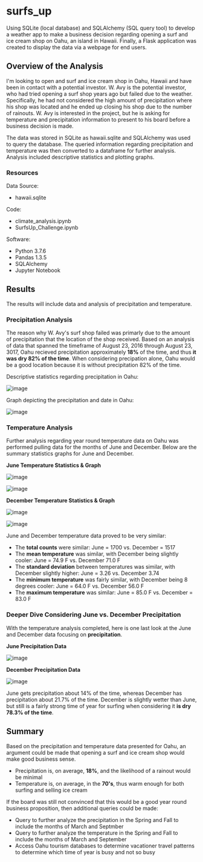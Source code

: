 # surfs_up
Using SQLite (local database) and SQLAlchemy (SQL query tool) to develop a weather app to make a business decision regarding opening a surf and ice cream shop on Oahu, an island in Hawaii.  Finally, a Flask application was created to display the data via a webpage for end users.

## Overview of the Analysis
I'm looking to open and surf and ice cream shop in Oahu, Hawaii and have been in contact with a potential investor.  W. Avy is the potential investor, who had tried opening a surf shop years ago but failed due to the weather.  Specifically, he had not considered the high amount of precipitation where his shop was located and he ended up closing his shop due to the number of rainouts.  W. Avy is interested in the project, but he is asking for temperature and precipitation information to present to his board before a business decision is made.

The data was stored in SQLite as hawaii.sqlite and SQLAlchemy was used to query the database.  The queried information regarding precipitation and temperature was then converted to a dataframe for further analysis.  Analysis included descriptive statistics and plotting graphs.

### Resources
Data Source:

  * hawaii.sqlite

Code:

  * climate_analysis.ipynb
  * SurfsUp_Challenge.ipynb

Software:

  * Python 3.7.6
  * Pandas 1.3.5
  * SQLAlchemy
  * Jupyter Notebook

## Results
The results will include data and analysis of precipitation and temperature.

### Precipitation Analysis
The reason why W. Avy's surf shop failed was primarly due to the amount of precipitation that the location of the shop received.  Based on an analysis of data that spanned the timeframe of August 23, 2016 through August 23, 3017, Oahu recieved precipitation approximately **18%** of the time, and thus **it was dry 82% of the time**.  When considering precipation alone, Oahu would be a good location because it is without precipitation 82% of the time.

Descriptive statistics regarding precipitation in Oahu:

![image](https://user-images.githubusercontent.com/94148420/154858477-92d1a1b4-de5f-409e-87c7-0026fe86e42d.png)

Graph depicting the precipitation and date in Oahu:

![image](https://user-images.githubusercontent.com/94148420/154858600-3b0f2e9e-f960-4826-a1a1-e48735f2e971.png)

### Temperature Analysis
Further analysis regarding year round temperature data on Oahu was performed pulling data for the months of June and December.  Below are the summary statistics graphs for June and December.

**June Temperature Statistics & Graph**

![image](https://user-images.githubusercontent.com/94148420/154859166-09542c49-8a98-4f7e-a607-ee66764bc4ee.png)

![image](https://user-images.githubusercontent.com/94148420/154859251-e28fa278-ffe1-4c5f-a3eb-b3500522c5f1.png)

**December Temperature Statistics & Graph**

![image](https://user-images.githubusercontent.com/94148420/154859327-849cb58c-d1bb-4d25-82fc-9fce3fc1e79b.png)

![image](https://user-images.githubusercontent.com/94148420/154859367-bdf831cd-ea79-45ef-ba70-b2efddaa50e9.png)

June and December temperature data proved to be very similar:
* The **total counts** were similar: June = 1700 vs. December = 1517
* The **mean temperature** was similar, with December being slightly cooler:  June = 74.9 F vs. December 71.0 F
* The **standard deviation** between temperatures was similar, with December slightly higher:  June = 3.26 vs. December 3.74
* The **minimum temperature** was fairly similar, with December being 8 degrees cooler:  June = 64.0 F vs. December 56.0 F
* The **maximum temperature** was similar:  June = 85.0 F vs. December = 83.0 F

### Deeper Dive Considering June vs. December Precipitation
With the temperature analysis completed, here is one last look at the June and December data focusing on **precipitation**.

**June Precipitation Data**

![image](https://user-images.githubusercontent.com/94148420/154860123-ad5b55a8-ce2c-466f-b2f5-fabcf6ee43ed.png)

**December Precipitation Data**

![image](https://user-images.githubusercontent.com/94148420/154860171-0e368a70-c7da-499b-a317-1e499ba6f934.png)

June gets precipitation about 14% of the time, whereas December has precipitation about 21.7% of the time.  December is slightly wetter than June, but still is a fairly strong time of year for surfing when considering it **is dry 78.3% of the time**.

## Summary
Based on the precipitation and temperature data presented for Oahu, an argument could be made that opening a surf and ice cream shop would make good business sense.
* Precipitation is, on average, **18%**, and the likelihood of a rainout would be minimal
* Temperature is, on average, in the **70's**, thus warm enough for both surfing and selling ice cream

If the board was still not convinced that this would be a good year round business proposition, then additional queries could be made:
* Query to further analyze the precipitation in the Spring and Fall to include the months of March and Septmber
* Query to further analyze the temperature in the Spring and Fall to include the months of March and September
* Access Oahu tourism databases to determine vacationer travel patterns to determine which time of year is busy and not so busy



